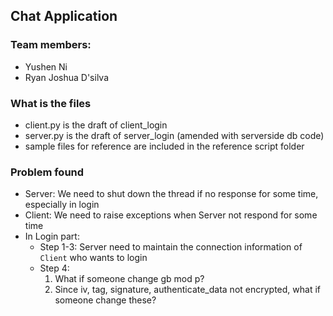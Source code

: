 ## Chat Application

### Team members:
* Yushen Ni
* Ryan Joshua D'silva

### What is the files
* client.py is the draft of client_login
* server.py is the draft of server_login (amended with serverside db code)
* sample files for reference are included in the reference script folder

### Problem found
* Server: We need to shut down the thread if no response for some time, especially in login
* Client: We need to raise exceptions when Server not respond for some time
* In Login part:
  * Step 1-3: Server need to maintain the connection information of `Client` who wants to login
  * Step 4: 
    1. What if someone change gb mod p?
    2. Since iv, tag, signature, authenticate_data not encrypted, what if someone change these?
